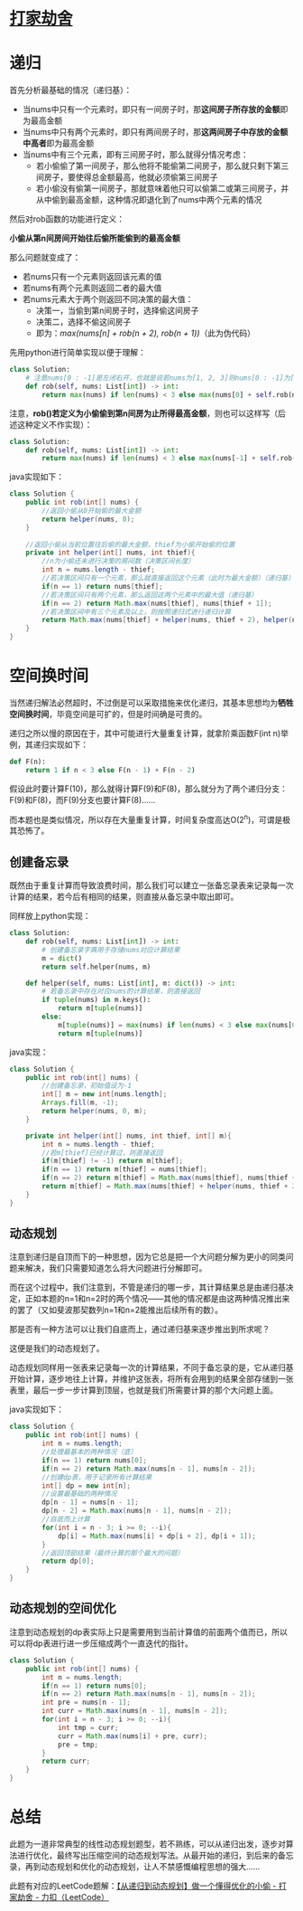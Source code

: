 # [打家劫舍](https://leetcode.cn/problems/house-robber/)

# 递归

首先分析最基础的情况（递归基）：

+ 当nums中只有一个元素时，即只有一间房子时，那**这间房子所存放的金额**即为最高金额
+ 当nums中只有两个元素时，即只有两间房子时，那**这两间房子中存放的金额中高者**即为最高金额
+ 当nums中有三个元素，即有三间房子时，那么就得分情况考虑：
   + 若小偷偷了第一间房子，那么他将不能偷第二间房子，那么就只剩下第三间房子，要使得总金额最高，他就必须偷第三间房子
   + 若小偷没有偷第一间房子，那就意味着他只可以偷第二或第三间房子，并从中偷到最高金额，这种情况即退化到了nums中两个元素的情况

然后对rob函数的功能进行定义：

**小偷从第n间房间开始往后偷所能偷到的最高金额**

那么问题就变成了：

+ 若nums只有一个元素则返回该元素的值
+ 若nums有两个元素则返回二者的最大值
+ 若nums元素大于两个则返回不同决策的最大值：
  + 决策一，当偷到第n间房子时，选择偷这间房子
  + 决策二，选择不偷这间房子
  + 即为：*max(nums[n] + rob(n + 2), rob(n + 1))*（此为伪代码）

先用python进行简单实现以便于理解：

~~~python
class Solution:
    # 注意nums[0 : -1]是左闭右开，也就是说若nums为[1, 2, 3]则nums[0 : -1]为[1, 2]
    def rob(self, nums: List[int]) -> int:
        return max(nums) if len(nums) < 3 else max(nums[0] + self.rob(nums[2 : ]), self.rob(nums[1 : ]))
~~~

注意，**rob()若定义为小偷偷到第n间房为止所得最高金额**，则也可以这样写（后述这种定义不作实现）：

~~~python
class Solution:
    def rob(self, nums: List[int]) -> int:
        return max(nums) if len(nums) < 3 else max(nums[-1] + self.rob(nums[0 : -2]), self.rob(nums[0 : -1]))
~~~

java实现如下：

~~~java
class Solution {
    public int rob(int[] nums) {
        //返回小偷从0开始偷的最大金额
        return helper(nums, 0);
    }
	
    //返回小偷从当前位置往后偷的最大金额，thief为小偷开始偷的位置
    private int helper(int[] nums, int thief){
        //n为小偷还未进行决策的房间数（决策区间长度）
        int n = nums.length - thief;
        //若决策区间只有一个元素，那么就直接返回这个元素（此时为最大金额）（递归基）
        if(n == 1) return nums[thief];
        //若决策区间只有两个元素，那么返回这两个元素中的最大值（递归基）
        if(n == 2) return Math.max(nums[thief], nums[thief + 1]);
        //若决策区间中有三个元素及以上，则按照递归式进行递归计算
        return Math.max(nums[thief] + helper(nums, thief + 2), helper(nums, thief + 1));
    }
}
~~~

# 空间换时间

当然递归解法必然超时，不过倒是可以采取措施来优化递归，其基本思想均为**牺牲空间换时间**，毕竟空间是可扩的，但是时间确是可贵的。

递归之所以慢的原因在于，其中可能进行大量重复计算，就拿阶乘函数F(int n)举例，其递归实现如下：

~~~python
def F(n):
    return 1 if n < 3 else F(n - 1) + F(n - 2)
~~~

假设此时要计算F(10)，那么就得计算F(9)和F(8)，那么就分为了两个递归分支：F(9)和F(8)，而F(9)分支也要计算F(8)......

而本题也是类似情况，所以存在大量重复计算，时间复杂度高达O(2<sup>n</sup>)，可谓是极其恐怖了。

## 创建备忘录

既然由于重复计算而导致浪费时间，那么我们可以建立一张备忘录表来记录每一次计算的结果，若今后有相同的结果，则直接从备忘录中取出即可。

同样放上python实现：

~~~python
class Solution:
    def rob(self, nums: List[int]) -> int:
        # 创建备忘录字典用于存储nums对应计算结果
        m = dict()
        return self.helper(nums, m)

    def helper(self, nums: List[int], m: dict()) -> int:
        # 若备忘录中存在对应nums的计算结果，则直接返回
        if tuple(nums) in m.keys():
            return m[tuple(nums)]
        else:
            m[tuple(nums)] = max(nums) if len(nums) < 3 else max(nums[0] + self.helper(nums[2 : ], m), self.helper(nums[1 : ], m))
            return m[tuple(nums)]
~~~

java实现：

~~~java
class Solution {
    public int rob(int[] nums) {
        //创建备忘录，初始值设为-1
        int[] m = new int[nums.length];
        Arrays.fill(m, -1);
        return helper(nums, 0, m);
    }

    private int helper(int[] nums, int thief, int[] m){
        int n = nums.length - thief;
        //若m[thief]已经计算过，则直接返回
        if(m[thief] != -1) return m[thief];
        if(n == 1) return m[thief] = nums[thief];
        if(n == 2) return m[thief] = Math.max(nums[thief], nums[thief + 1]);
        return m[thief] = Math.max(nums[thief] + helper(nums, thief + 2, m), helper(nums, thief + 1, m));
    }
}
~~~

## 动态规划

注意到递归是自顶而下的一种思想，因为它总是把一个大问题分解为更小的同类问题来解决，我们只需要知道怎么将大问题进行分解即可。

而在这个过程中，我们注意到，不管是递归的哪一步，其计算结果总是由递归基决定，正如本题的n=1和n=2时的两个情况——其他的情况都是由这两种情况推出来的罢了（又如斐波那契数列n=1和n=2能推出后续所有的数）。

那是否有一种方法可以让我们自底而上，通过递归基来逐步推出到所求呢？

这便是我们的动态规划了。

动态规划同样用一张表来记录每一次的计算结果，不同于备忘录的是，它从递归基开始计算，逐步地往上计算，并维护这张表，将所有会用到的结果全部存储到一张表里，最后一步一步计算到顶层，也就是我们所需要计算的那个大问题上面。

java实现如下：

~~~java
class Solution {
    public int rob(int[] nums) {
        int n = nums.length;
        //处理最基本的两种情况（底）
        if(n == 1) return nums[0];
        if(n == 2) return Math.max(nums[n - 1], nums[n - 2]);
        //创建dp表，用于记录所有计算结果
        int[] dp = new int[n];
        //设置最基础的两种情况
        dp[n - 1] = nums[n - 1];
        dp[n - 2] = Math.max(nums[n - 1], nums[n - 2]);
        //自底而上计算
        for(int i = n - 3; i >= 0; --i){
            dp[i] = Math.max(nums[i] + dp[i + 2], dp[i + 1]);
        }
        //返回顶部结果（最终计算的那个最大的问题）
        return dp[0];
    }
}
~~~

## 动态规划的空间优化

注意到动态规划的dp表实际上只是需要用到当前计算值的前面两个值而已，所以可以将dp表进行进一步压缩成两个一直迭代的指针。

~~~java
class Solution {
    public int rob(int[] nums) {
        int n = nums.length;
        if(n == 1) return nums[0];
        if(n == 2) return Math.max(nums[n - 1], nums[n - 2]);
        int pre = nums[n - 1];
        int curr = Math.max(nums[n - 1], nums[n - 2]);
        for(int i = n - 3; i >= 0; --i){
            int tmp = curr;
            curr = Math.max(nums[i] + pre, curr);
            pre = tmp;
        }
        return curr;
    }
}
~~~

# 总结

此题为一道非常典型的线性动态规划题型，若不熟练，可以从递归出发，逐步对算法进行优化，最终写出压缩空间的动态规划写法。从最开始的递归，到后来的备忘录，再到动态规划和优化的动态规划，让人不禁感慨编程思想的强大......

此题有对应的LeetCode题解：[【从递归到动态规划】做一个懂得优化的小偷 - 打家劫舍 - 力扣（LeetCode）](https://leetcode.cn/problems/house-robber/solution/by-kong-bai-huan-shi-zhen-bai-jeq4/)